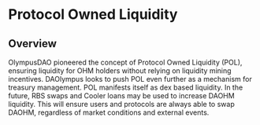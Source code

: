 # Protocol Owned Liquidity

## Overview

OlympusDAO pioneered the concept of Protocol Owned Liquidity (POL), ensuring liquidity for OHM holders without relying on liquidity mining incentives. DAOlympus looks to push POL even further as a mechanism for treasury management. POL manifests itself as dex based liquidity. In the future, RBS swaps and Cooler loans may be used to increase DAOHM liquidity. This will ensure users and protocols are always able to swap DAOHM, regardless of market conditions and external events.


